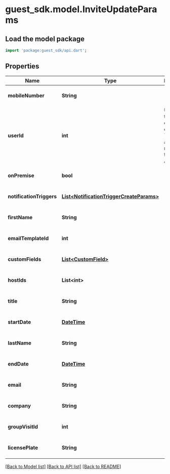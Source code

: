 # guest_sdk.model.InviteUpdateParams

## Load the model package
```dart
import 'package:guest_sdk/api.dart';
```

## Properties
Name | Type | Description | Notes
------------ | ------------- | ------------- | -------------
**mobileNumber** | **String** |  | [optional] [default to null]
**userId** | **int** | Used for transfering ownership of an &#x60;Invite&#x60; to another member of the Account | [optional] [default to null]
**onPremise** | **bool** |  | [optional] [default to null]
**notificationTriggers** | [**List&lt;NotificationTriggerCreateParams&gt;**](NotificationTriggerCreateParams.md) |  | [optional] [default to []]
**firstName** | **String** |  | [optional] [default to null]
**emailTemplateId** | **int** |  | [optional] [default to null]
**customFields** | [**List&lt;CustomField&gt;**](CustomField.md) |  | [optional] [default to []]
**hostIds** | **List&lt;int&gt;** |  | [optional] [default to []]
**title** | **String** |  | [optional] [default to null]
**startDate** | [**DateTime**](DateTime.md) |  | [optional] [default to null]
**lastName** | **String** |  | [optional] [default to null]
**endDate** | [**DateTime**](DateTime.md) |  | [optional] [default to null]
**email** | **String** |  | [optional] [default to null]
**company** | **String** |  | [optional] [default to null]
**groupVisitId** | **int** |  | [optional] [default to null]
**licensePlate** | **String** |  | [optional] [default to null]

[[Back to Model list]](../README.md#documentation-for-models) [[Back to API list]](../README.md#documentation-for-api-endpoints) [[Back to README]](../README.md)


